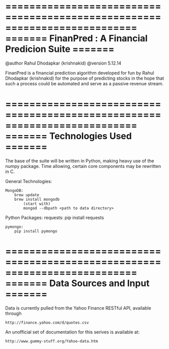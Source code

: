 ==========================================================================
=======        FinanPred : A Financial Predicion Suite             =======
==========================================================================

@author Rahul Dhodapkar (krishnakid)
@version 5.12.14

FinanPred is a financial prediction algorithm developed for fun by 
Rahul Dhodapkar (krishnakid) for the purpose of predicting stocks in the
hope that such a process could be automated and serve as a passive revenue
stream.

==========================================================================
=======        Technologies Used                                   =======
==========================================================================

The base of the suite will be written in Python, making heavy use of the
numpy package.  Time allowing, certain core components may be rewritten
in C.

General Technologies:
	
	MongoDB:
		brew update
		brew install mongodb
			(start with)
			mongod --dbpath <path to data directory>

Python Packages:
	requests:
		pip install requests

	pymongo:
		pip install pymongo

==========================================================================
=======        Data Sources and Input                              =======
==========================================================================

Data is currently pulled from the Yahoo Finance RESTful API, available 
through 

	http://finance.yahoo.com/d/quotes.csv

An unofficial set of documentation for this serives is available at:

	http://www.gummy-stuff.org/Yahoo-data.htm



